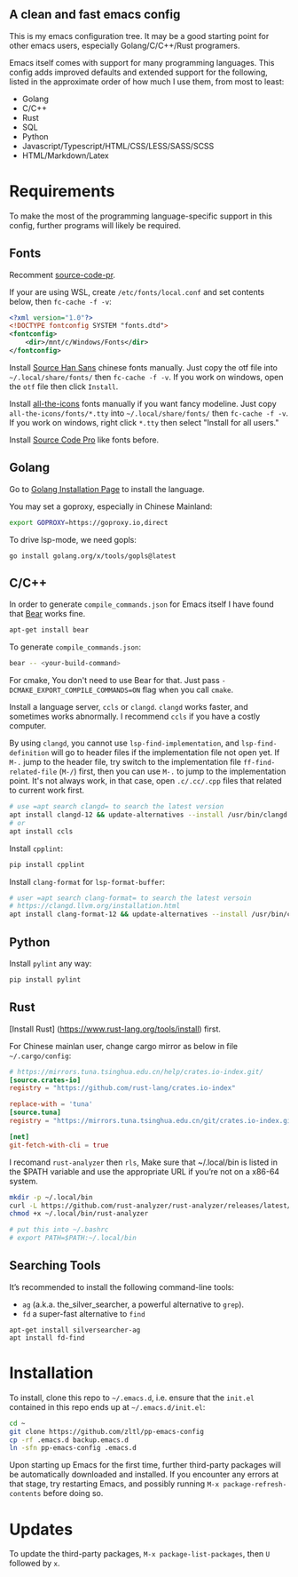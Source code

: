 A clean and fast emacs config
---

This is my emacs configuration tree. It may be a good starting point for other
emacs users, especially Golang/C/C++/Rust programers.

Emacs itself comes with support for many programming languages. This config adds
improved defaults and extended support for the following, listed in the
approximate order of how much I use them, from most to least:

- Golang
- C/C++
- Rust
- SQL
- Python
- Javascript/Typescript/HTML/CSS/LESS/SASS/SCSS
- HTML/Markdown/Latex

# Requirements

To make the most of the programming language-specific support in this config,
further programs will likely be required.

## Fonts
Recomment [source-code-pr](https://github.com/adobe-fonts/source-code-pro).

If your are using WSL, create `/etc/fonts/local.conf` and set contents below,
then `fc-cache -f -v`:

```xml
<?xml version="1.0"?>
<!DOCTYPE fontconfig SYSTEM "fonts.dtd">
<fontconfig>
    <dir>/mnt/c/Windows/Fonts</dir>
</fontconfig>
```

Install [Source Han Sans](https://github.com/adobe-fonts/source-han-sans/tree/release) chinese fonts
manually. Just copy the otf file into `~/.local/share/fonts/` then 
`fc-cache -f -v`. If you work on windows, open the `otf` file then click
`Install`.

Install [all-the-icons](https://github.com/domtronn/all-the-icons.el) fonts 
manually if you want fancy modeline. Just copy `all-the-icons/fonts/*.tty` into 
`~/.local/share/fonts/` then `fc-cache -f -v`. If you work on windows, right 
click `*.tty` then select "Install for all users."

Install [Source Code Pro](https://github.com/adobe-fonts/source-code-pro) like fonts before.

## Golang
Go to [Golang Installation Page](https://go.dev/doc/install) to install the
language. 

You may set a goproxy, especially in Chinese Mainland:

``` bash
export GOPROXY=https://goproxy.io,direct
```

To drive lsp-mode, we need gopls:

```
go install golang.org/x/tools/gopls@latest
```

## C/C++

In order to generate `compile_commands.json` for Emacs itself I have found that
[Bear](https://github.com/rizsotto/Bear) works fine.


```bash
apt-get install bear
```

To generate `compile_commands.json`:

```bash
bear -- <your-build-command>
```

For cmake, You don't need to use Bear for that. Just pass
`-DCMAKE_EXPORT_COMPILE_COMMANDS=ON` flag when you call `cmake`.

Install a language server, `ccls` or `clangd`. `clangd` works faster, and
sometimes works abnormally. I recommend `ccls` if you have a costly computer.

By using `clangd`, you cannot use `lsp-find-implementation`, and
`lsp-find-definition` will go to header files if the implementation file not
open yet. If `M-.` jump to the header file, try switch to the implementation
file `ff-find-related-file` (`M-/`) first, then you can use `M-.` to jump to the
implementation point. It's not always work, in that case, open `.c/.cc/.cpp`
files that related to current work first.

```bash
# use =apt search clangd= to search the latest version
apt install clangd-12 && update-alternatives --install /usr/bin/clangd clangd /usr/bin/clangd-12 100
# or
apt install ccls
```

Install `cpplint`:

```bash
pip install cpplint
```

Install `clang-format` for `lsp-format-buffer`:

```bash
# user =apt search clang-format= to search the latest versoin
# https://clangd.llvm.org/installation.html
apt install clang-format-12 && update-alternatives --install /usr/bin/clang-format clang-format /usr/bin/clang-format-12 100
```

## Python

Install `pylint` any way:

```bash
pip install pylint
```

## Rust

[Install Rust] (https://www.rust-lang.org/tools/install) first.

For Chinese mainlan user, change cargo mirror as below in file 
`~/.cargo/config`:


```toml
# https://mirrors.tuna.tsinghua.edu.cn/help/crates.io-index.git/
[source.crates-io]
registry = "https://github.com/rust-lang/crates.io-index"

replace-with = 'tuna'
[source.tuna]
registry = "https://mirrors.tuna.tsinghua.edu.cn/git/crates.io-index.git"

[net]
git-fetch-with-cli = true
```

I recomand `rust-analyzer` then `rls`, Make sure that ~/.local/bin is listed in
the $PATH variable and use the appropriate URL if you’re not on a x86-64 system.

```bash
mkdir -p ~/.local/bin
curl -L https://github.com/rust-analyzer/rust-analyzer/releases/latest/download/rust-analyzer-x86_64-unknown-linux-gnu.gz | gunzip -c - > ~/.local/bin/rust-analyzer
chmod +x ~/.local/bin/rust-analyzer

# put this into ~/.bashrc
# export PATH=$PATH:~/.local/bin
```

## Searching Tools

It’s recommended to install the following command-line tools:

- `ag` (a.k.a. the_silver_searcher, a powerful alternative to `grep`).
- `fd` a super-fast alternative to `find`

```
apt-get install silversearcher-ag
apt install fd-find
```

# Installation

To install, clone this repo to `~/.emacs.d`, i.e. ensure that the `init.el`
contained in this repo ends up at `~/.emacs.d/init.el`:

``` bash
cd ~
git clone https://github.com/zltl/pp-emacs-config
cp -rf .emacs.d backup.emacs.d
ln -sfn pp-emacs-config .emacs.d
```

Upon starting up Emacs for the first time, further third-party packages will be
automatically downloaded and installed. If you encounter any errors at that
stage, try restarting Emacs, and possibly running `M-x package-refresh-contents`
before doing so.

# Updates

To update the third-party packages, `M-x package-list-packages`, then `U`
followed by `x`.


